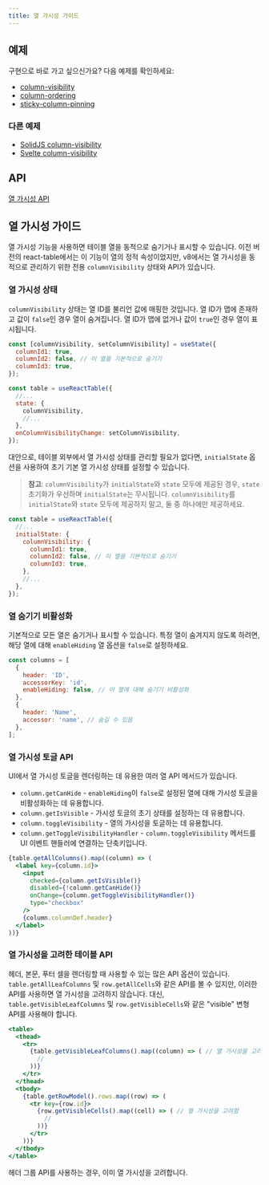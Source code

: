 ```yaml
---
title: 열 가시성 가이드
---
```


## 예제

구현으로 바로 가고 싶으신가요? 다음 예제를 확인하세요:

- [column-visibility](../../framework/react/examples/column-visibility)
- [column-ordering](../../framework/react/examples/column-ordering)
- [sticky-column-pinning](../../framework/react/examples/column-pinning-sticky)

### 다른 예제

- [SolidJS column-visibility](../../framework/solid/examples/column-visibility)
- [Svelte column-visibility](../../framework/svelte/examples/column-visibility)

## API

[열 가시성 API](../../api/features/column-visibility)

## 열 가시성 가이드

열 가시성 기능을 사용하면 테이블 열을 동적으로 숨기거나 표시할 수 있습니다. 이전 버전의 react-table에서는 이 기능이 열의 정적 속성이었지만, v8에서는 열 가시성을 동적으로 관리하기 위한 전용 `columnVisibility` 상태와 API가 있습니다.

### 열 가시성 상태

`columnVisibility` 상태는 열 ID를 불리언 값에 매핑한 것입니다. 열 ID가 맵에 존재하고 값이 `false`인 경우 열이 숨겨집니다. 열 ID가 맵에 없거나 값이 `true`인 경우 열이 표시됩니다.

```jsx
const [columnVisibility, setColumnVisibility] = useState({
  columnId1: true,
  columnId2: false, // 이 열을 기본적으로 숨기기
  columnId3: true,
});

const table = useReactTable({
  //...
  state: {
    columnVisibility,
    //...
  },
  onColumnVisibilityChange: setColumnVisibility,
});
```

대안으로, 테이블 외부에서 열 가시성 상태를 관리할 필요가 없다면, `initialState` 옵션을 사용하여 초기 기본 열 가시성 상태를 설정할 수 있습니다.

> **참고**: `columnVisibility`가 `initialState`와 `state` 모두에 제공된 경우, `state` 초기화가 우선하며 `initialState`는 무시됩니다. `columnVisibility`를 `initialState`와 `state` 모두에 제공하지 말고, 둘 중 하나에만 제공하세요.

```jsx
const table = useReactTable({
  //...
  initialState: {
    columnVisibility: {
      columnId1: true,
      columnId2: false, // 이 열을 기본적으로 숨기기
      columnId3: true,
    },
    //...
  },
});
```

### 열 숨기기 비활성화

기본적으로 모든 열은 숨기거나 표시할 수 있습니다. 특정 열이 숨겨지지 않도록 하려면, 해당 열에 대해 `enableHiding` 열 옵션을 `false`로 설정하세요.

```jsx
const columns = [
  {
    header: 'ID',
    accessorKey: 'id',
    enableHiding: false, // 이 열에 대해 숨기기 비활성화
  },
  {
    header: 'Name',
    accessor: 'name', // 숨길 수 있음
  },
];
```

### 열 가시성 토글 API

UI에서 열 가시성 토글을 렌더링하는 데 유용한 여러 열 API 메서드가 있습니다.

- `column.getCanHide` - `enableHiding`이 `false`로 설정된 열에 대해 가시성 토글을 비활성화하는 데 유용합니다.
- `column.getIsVisible` - 가시성 토글의 초기 상태를 설정하는 데 유용합니다.
- `column.toggleVisibility` - 열의 가시성을 토글하는 데 유용합니다.
- `column.getToggleVisibilityHandler` - `column.toggleVisibility` 메서드를 UI 이벤트 핸들러에 연결하는 단축키입니다.

```jsx
{table.getAllColumns().map((column) => (
  <label key={column.id}>
    <input
      checked={column.getIsVisible()}
      disabled={!column.getCanHide()}
      onChange={column.getToggleVisibilityHandler()}
      type="checkbox"
    />
    {column.columnDef.header}
  </label>
))}
```

### 열 가시성을 고려한 테이블 API

헤더, 본문, 푸터 셀을 렌더링할 때 사용할 수 있는 많은 API 옵션이 있습니다. `table.getAllLeafColumns` 및 `row.getAllCells`와 같은 API를 볼 수 있지만, 이러한 API를 사용하면 열 가시성을 고려하지 않습니다. 대신, `table.getVisibleLeafColumns` 및 `row.getVisibleCells`와 같은 "visible" 변형 API를 사용해야 합니다.

```jsx
<table>
  <thead>
    <tr>
      {table.getVisibleLeafColumns().map((column) => ( // 열 가시성을 고려함
        //
      ))}
    </tr>
  </thead>
  <tbody>
    {table.getRowModel().rows.map((row) => (
      <tr key={row.id}>
        {row.getVisibleCells().map((cell) => ( // 열 가시성을 고려함
          //
        ))}
      </tr>
    ))}
  </tbody>
</table>
```

헤더 그룹 API를 사용하는 경우, 이미 열 가시성을 고려합니다.
